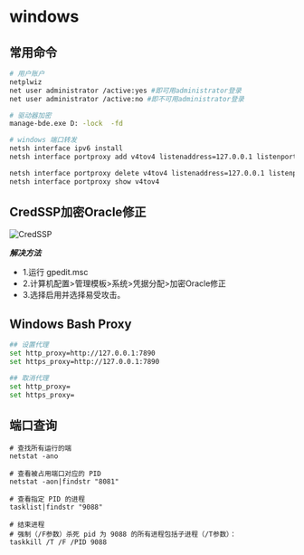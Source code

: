 # windows

## 常用命令

```bash
# 用户账户
netplwiz
net user administrator /active:yes #即可用administrator登录
net user administrator /active:no #即不可用administrator登录

# 驱动器加密
manage-bde.exe D: -lock  -fd

# windows 端口转发
netsh interface ipv6 install
netsh interface portproxy add v4tov4 listenaddress=127.0.0.1 listenport=80 connectaddress=10.10.0.1 connectport=22

netsh interface portproxy delete v4tov4 listenaddress=127.0.0.1 listenport=80
netsh interface portproxy show v4tov4
```

## CredSSP加密Oracle修正

![CredSSP](https://cdn.fkwar.com/813569BB-E5A9-494C-AE24-03F76B9D8C89.png)

_**解决方法**_

* 1.运行 gpedit.msc
* 2.计算机配置&gt;管理模板&gt;系统&gt;凭据分配&gt;加密Oracle修正
* 3.选择启用并选择易受攻击。


## Windows Bash Proxy

```bash
## 设置代理
set http_proxy=http://127.0.0.1:7890
set https_proxy=http://127.0.0.1:7890

## 取消代理
set http_proxy=
set https_proxy=
```

## 端口查询
```shell
# 查找所有运行的端
netstat -ano

# 查看被占用端口对应的 PID
netstat -aon|findstr "8081"

# 查看指定 PID 的进程
tasklist|findstr "9088"

# 结束进程
# 强制（/F参数）杀死 pid 为 9088 的所有进程包括子进程（/T参数）：
taskkill /T /F /PID 9088
```
